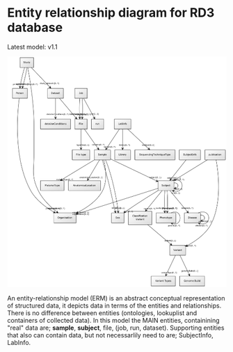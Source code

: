 # Entity relationship diagram for RD3 database #

Latest model: v1.1

![alt text](/UML/RD3_v1.1_UML_diagram.png)

An entity-relationship model (ERM) is an abstract conceptual representation of structured data, it depicts data in terms of the entities and relationships. There is no difference between entities (ontologies, lookuplist and containers of collected data).
In this model the MAIN entities, containining "real" data are; **sample**, **subject**, file, (job, run, dataset). Supporting entities that also can contain data, but not necessarlily need to are; SubjectInfo, LabInfo. 

